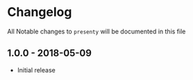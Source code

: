 # Changelog

All Notable changes to `presenty` will be documented in this file

## 1.0.0 - 2018-05-09

- Initial release
